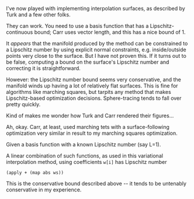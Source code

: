 I've now played with implementing interpolation surfaces, as described by Turk
and a few other folks.

They can work.  You need to use a basis function that has a Lipschitz-continuous
bound; Carr uses vector length, and this has a nice bound of 1.

It *appears* that the manifold produced by the method can be constrained to a
Lipschitz number by using explicit normal constraints, e.g. inside/outside
points very close to the surface.  But I have not proven this.  If it turns out
to be false, computing a bound on the surface's Lipschitz number and correcting
it is straightforward.

However: the Lipschitz number bound seems very conservative, and the manifold
winds up having a lot of relatively flat surfaces.  This is fine for algorithms
like marching squares, but tarpits any method that makes Lipschitz-based
optimization decisions.  Sphere-tracing tends to fall over pretty quickly.

Kind of makes me wonder how Turk and Carr rendered their figures...

Ah, okay.  Carr, at least, used marching tets with a surface-following
optimization very similar in result to my marching squares optimization.


Given a basis function with a known Lipschitz number (say L=1).

A linear combination of such functions, as used in this variational
interpolation method, using coefficients `w[i]` has Lipschitz number

    (apply + (map abs ws))

This is the conservative bound described above -- it tends to be untenably
conservative in my experience.
